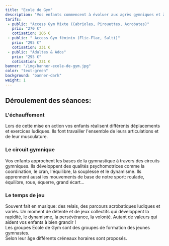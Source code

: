 ```yaml
---
title: "Ecole de Gym"
description: "Vos enfants commencent à évoluer aux agrès gymniques et à effectuer des figures imposées: marcher sur la poutre, tourner autour des barres, traverser à la suspension et à l'appui, faire l'équilibre , la roue. Ils présentent ses différents exercices et valident leurs compétences lors du challenge ANSELME du PSLM. Ils reçoivent à cette occasion une coupe ou une médaille attestant de leur capacité et récompensant le niveau qu'ils ont acquis."
tarifs:
 - public: "Access Gym Mixte (Cabrioles, Pirouettes, Acrobates)"
   prix: "270 €"
   cotisation: 206 €
 - public: " Access Gym féminin (Flic-Flac, Salti)"
   prix: "295 €"
   cotisation: 231 €
 - public: "Adultes & Ados"
   prix: "295 €"
   cotisation: 231 €
banner: "/img/banner-ecole-de-gym.jpg"
color: "text-green"
background: "banner-dark"
weight: 1
---
```

## Déroulement des séances:

### L'échauffement
Lors de cette mise en action vos enfants réalisent différents déplacements et exercices ludiques. Ils font travailler l'ensemble de leurs articulations et de leur musculature.

### Le circuit gymnique
Vos enfants approchent les bases de la gymnastique à travers des circuits gymniques. Ils développent des qualités psychomotrices comme la coordination, le cran, l'équilibre, la souplesse et le dynamisme. Ils apprennent aussi les mouvements de base de notre sport: roulade, équilibre, roue, équerre, grand écart...

### Le temps de jeu
Souvent fait en musique: des relais, des parcours acrobatiques ludiques et variés. Un moment de détente et de jeux collectifs qui développent la rapidité, le dynamisme, la persévérance, la volonté. Autant de valeurs qui aident vos enfants à bien grandir !  
Les groupes Ecole de Gym sont des groupes de formation des jeunes gymnastes.  
Selon leur âge différents créneaux horaires sont proposés.

